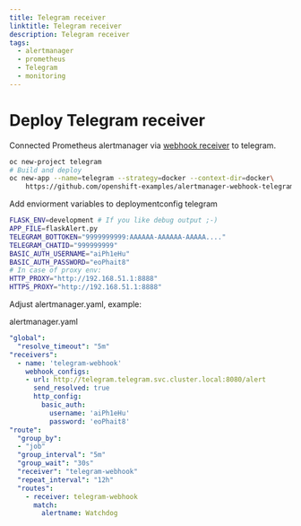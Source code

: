 ```yaml
---
title: Telegram receiver
linktitle: Telegram receiver
description: Telegram receiver
tags:
  - alertmanager
  - prometheus
  - Telegram
  - monitoring
---
```


# Deploy Telegram receiver

Connected Prometheus alertmanager via [webhook receiver](https://prometheus.io/docs/alerting/configuration/#webhook_config) to telegram.

```bash
oc new-project telegram
# Build and deploy
oc new-app --name=telegram --strategy=docker --context-dir=docker\
    https://github.com/openshift-examples/alertmanager-webhook-telegram.git
```

Add enviorment variables to deploymentconfig telegram

```bash
FLASK_ENV=development # If you like debug output ;-)
APP_FILE=flaskAlert.py
TELEGRAM_BOTTOKEN="9999999999:AAAAAA-AAAAAA-AAAAA...."
TELEGRAM_CHATID="999999999"
BASIC_AUTH_USERNAME="aiPh1eHu"
BASIC_AUTH_PASSWORD="eoPhait8"
# In case of proxy env:
HTTP_PROXY="http://192.168.51.1:8888"
HTTPS_PROXY="http://192.168.51.1:8888"
```

Adjust alertmanager.yaml, example:

alertmanager.yaml
```yaml
"global":
  "resolve_timeout": "5m"
"receivers":
  - name: 'telegram-webhook'
    webhook_configs:
    - url: http://telegram.telegram.svc.cluster.local:8080/alert
      send_resolved: true
      http_config:
        basic_auth:
          username: 'aiPh1eHu'
          password: 'eoPhait8'
"route":
  "group_by":
  - "job"
  "group_interval": "5m"
  "group_wait": "30s"
  "receiver": "telegram-webhook"
  "repeat_interval": "12h"
  "routes":
    - receiver: telegram-webhook
      match:
        alertname: Watchdog

```

